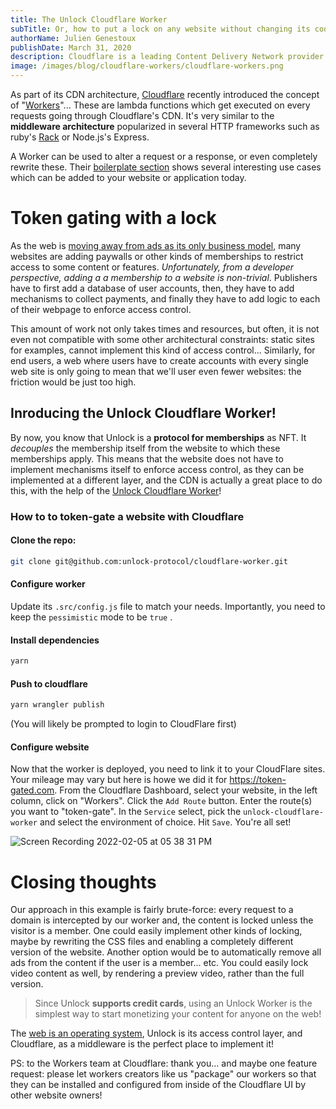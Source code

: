 ```yaml
---
title: The Unlock Cloudflare Worker
subTitle: Or, how to put a lock on any website without changing its code!
authorName: Julien Genestoux
publishDate: March 31, 2020
description: Cloudflare is a leading Content Delivery Network provider. Web sites and application can use Cloudflare to add a layer between consumers and their applications in order to increase delivery speed, reduce the impact of attacks... or, add an Unlock lock!
image: /images/blog/cloudflare-workers/cloudflare-workers.png
---
```


As part of its CDN architecture, [Cloudflare](https://cloudflare.com) recently introduced the concept of "[Workers](https://workers.cloudflare.com/)"... These are lambda functions which get executed on every requests going through Cloudflare's CDN. It's very similar to the **middleware architecture** popularized in several HTTP frameworks such as ruby's [Rack](https://github.com/rack/rack) or Node.js's Express.

A Worker can be used to alter a request or a response, or even completely rewrite these. Their [boilerplate section](https://developers.cloudflare.com/workers/templates) shows several interesting use cases which can be added to your website or application today.

# Token gating with a lock

As the web is [moving away from ads as its only business model](https://medium.com/unlock-protocol/the-end-of-the-ad-supported-web-d4d093fb462f), many websites are adding paywalls or other kinds of memberships to restrict access to some content or features. _Unfortunately, from a developer perspective, adding a a membership to a website is non-trivial_. Publishers have to first add a database of user accounts, then, they have to add mechanisms to collect payments, and finally they have to add logic to each of their webpage to enforce access control.

This amount of work not only takes times and resources, but often, it is not even not compatible with some other architectural constraints: static sites for examples, cannot implement this kind of access control... Similarly, for end users, a web where users have to create accounts with every single web site is only going to mean that we'll user even fewer websites: the friction would be just too high.

## Inroducing the Unlock Cloudflare Worker!

By now, you know that Unlock is a **protocol for memberships** as NFT. It _decouples_ the membership itself from the website to which these memberships apply. This means that the website does not have to implement mechanisms itself to enforce access control, as they can be implemented at a different layer, and the CDN is actually a great place to do this, with the help of the [Unlock Cloudflare Worker](https://github.com/unlock-protocol/cloudflare-worker)!

### How to to token-gate a website with Cloudflare

#### Clone the repo:

```bash
git clone git@github.com:unlock-protocol/cloudflare-worker.git
```

#### Configure worker

Update its `.src/config.js` file to match your needs. Importantly, you need to keep the `pessimistic` mode to be `true` .

#### Install dependencies

```bash
yarn
```

#### Push to cloudflare

```bash
yarn wrangler publish
```

(You will likely be prompted to login to CloudFlare first)

#### Configure website

Now that the worker is deployed, you need to link it to your CloudFlare sites. Your mileage may vary but here is howe we did it for https://token-gated.com. From the Cloudflare Dashboard, select your website, in the left column, click on "Workers". Click the `Add Route` button. Enter the route(s) you want to "token-gate". In the `Service` select, pick the `unlock-cloudflare-worker` and select the environment of choice. Hit `Save`. You're all set!

![Screen Recording 2022-02-05 at 05 38 31 PM](https://user-images.githubusercontent.com/17735/152661436-347c9ccf-a9fb-4d1e-8b3a-817ecfb2a887.gif)

# Closing thoughts

Our approach in this example is fairly brute-force: every request to a domain is intercepted by our worker and,
the content is locked unless the visitor is a member. One could easily implement other kinds of locking,
maybe by rewriting the CSS files and enabling a completely different version of the website. Another option would be to automatically remove all ads from the content if the user is a member... etc. You could easily lock video content as well, by rendering a preview video, rather than the full version.

> Since Unlock **supports credit cards**, using an Unlock Worker is the simplest way to start monetizing your content for anyone on the web!

The [web is an operating system](https://unlock-protocol.com/blog/access-control-primitive/), Unlock is its access control layer, and Cloudflare, as a middleware is the perfect place to implement it!

PS: to the Workers team at Cloudflare: thank you... and maybe one feature request: please let workers creators like us "package" our workers so that they can be installed and configured from inside of the Cloudflare UI by other website owners!
